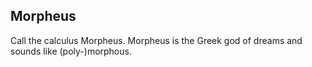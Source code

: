 Morpheus
--------

Call the calculus Morpheus. Morpheus is the Greek god of dreams
and sounds like (poly-)morphous.
